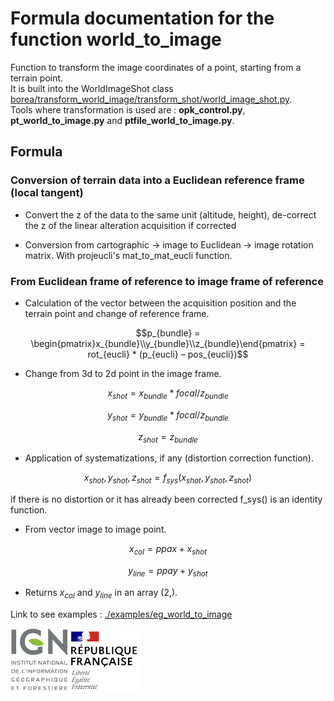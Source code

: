# Formula documentation for the function world_to_image

Function to transform the image coordinates of a point, starting from a terrain point.  
It is built into the WorldImageShot class [borea/transform_world_image/transform_shot/world_image_shot.py](../../borea/transform_world_image/transform_shot/world_image_shot.py).  
Tools where transformation is used are : **opk_control.py**, **pt_world_to_image.py** and **ptfile_world_to_image.py**.

## Formula

### Conversion of terrain data into a Euclidean reference frame (local tangent)

* Convert the z of the data to the same unit (altitude, height), de-correct the z of the linear alteration acquisition if corrected

* Conversion from cartographic -> image to Euclidean -> image rotation matrix. With projeucli's mat_to_mat_eucli function.

### From Euclidean frame of reference to image frame of reference

* Calculation of the vector between the acquisition position and the terrain point and change of reference frame.
```math
p_{bundle} = \begin{pmatrix}x_{bundle}\\y_{bundle}\\z_{bundle}\end{pmatrix} = rot_{eucli} * (p_{eucli} – pos_{eucli})
```

* Change from 3d to 2d point in the image frame.
```math
x_{shot} = x_{bundle} * focal / z_{bundle}
```
```math
y_{shot} = y_{bundle} * focal / z_{bundle}
```
```math
z_{shot} = z_{bundle}
```

* Application of systematizations, if any (distortion correction function).
```math
x_{shot}, y_{shot}, z_{shot} = f_{sys}(x_{shot}, y_{shot}, z_{shot})
```
if there is no distortion or it has already been corrected f_sys() is an identity function.

* From vector image to image point.
```math
x_{col} = ppax + x_{shot}
```
```math
y_{line} = ppay + y_{shot}
```

* Returns $x_{col}$ and $y_{line}$ in an array (2,).

Link to see examples : [./examples/eg_world_to_image](../../examples/eg_world_to_image.py)

![logo ign](../image/logo_ign.png) ![logo fr](../image/Republique_Francaise_Logo.png)
